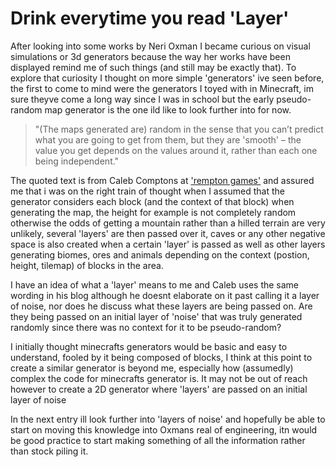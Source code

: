 <!-- Neri Oxman, Generators, Minecraft, Rempton, Caleb Compton, Perlin Noise, Pseudo-random -->
# Drink everytime you read 'Layer'
After looking into some works by Neri Oxman I became curious on visual simulations or 3d generators because the way her works have been displayed remind me of such things (and still may be exactly that). To explore that curiosity I thought on more simple 'generators' ive seen before, the first to come to mind were the generators I toyed with in Minecraft, im sure theyve come a long way since I was in school but the early pseudo-random map generator is the one ild like to look further into for now.

> "(The maps generated are) random in the sense that you can’t predict what you are going to get from them, but they are 'smooth' – the value you get depends on the values around it, rather than each one being independent."

The quoted text is from Caleb Comptons at ['rempton games'](https://remptongames.com/2021/02/28/how-minecraft-generates-massive-virtual-worlds-from-scratch/) and assured me that i was on the right train of thought when I assumed that the generator considers each block (and the context of that block) when generating the map, the height for example is not completely random otherwise the odds of getting a mountain rather than a hilled terrain are very unlikely, several 'layers' are then passed over it, caves or any other negative space is also created when a certain 'layer' is passed as well as other layers generating biomes, ores and animals depending on the context (postion, height, tilemap) of blocks in the area.

I have an idea of what a 'layer' means to me and Caleb uses the same wording in his blog although he doesnt elaborate on it past calling it a layer of noise, nor does he discuss what these layers are being passed on.
Are they being passed on an initial layer of 'noise' that was truly generated randomly since there was no context for it to be pseudo-random?

I initially thought minecrafts generators would be basic and easy to understand, fooled by it being composed of blocks,
I think at this point to create a similar generator is beyond me, especially how (assumedly) complex the code for minecrafts generator is. It may not be out of reach however to create a 2D generator where 'layers' are passed on an initial layer of noise

In the next entry ill look further into 'layers of noise' and hopefully be able to start on moving this knowledge into Oxmans real of engineering, itn would be good practice to start making something of all the information rather than stock piling it. 
	
